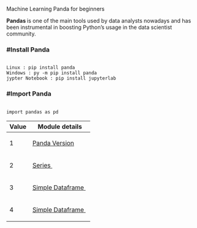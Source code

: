 Machine Learning Panda for beginners 

<b> Pandas </b> is one of the main tools used by data analysts nowadays and has been instrumental in boosting Python’s usage in the data scientist community.

<h3> #Install Panda</h3>
<div class="snippet-clipboard-content position-relative" data-snippet-clipboard-copy-content="Panda"><pre><code>
Linux : pip install panda
Windows : py -m pip install panda
jypter Notebook : pip install jupyterlab  
</code></pre></div>

<h3> #Import Panda</h3>
<div class="snippet-clipboard-content position-relative" data-snippet-clipboard-copy-content="Panda"><pre><code>
import pandas as pd
</code></pre></div>

Value  | Module details
------------ | -------------
1 | <p><a href="https://github.com/rajkumarrt/pandas/blob/main/code/version.py"> Panda Version</a>&nbsp;</p>
2 | <p><a href="https://github.com/rajkumarrt/pandas/blob/main/code/series.py">Series </a>&nbsp;</p>
3 | <p><a href="https://github.com/rajkumarrt/pandas/blob/main/code/simpledataframe.py"> Simple Dataframe </a>&nbsp;</p>
4 | <p><a href="https://github.com/rajkumarrt/pandas/blob/main/code/simpledataframe.py"> Simple Dataframe </a>&nbsp;</p>

